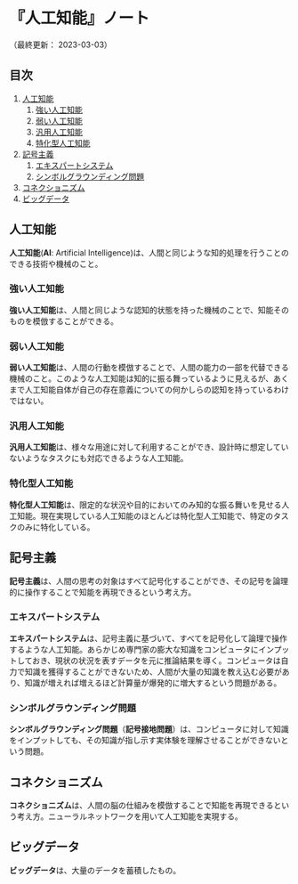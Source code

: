 # 『人工知能』ノート

（最終更新： 2023-03-03）


## 目次

1. [人工知能](#人工知能)
	1. [強い人工知能](#強い人工知能)
	1. [弱い人工知能](#弱い人工知能)
	1. [汎用人工知能](#汎用人工知能)
	1. [特化型人工知能](#特化型人工知能)
1. [記号主義](#記号主義)
	1. [エキスパートシステム](#エキスパートシステム)
	1. [シンボルグラウンディング問題](#シンボルグラウンディング問題)
1. [コネクショニズム](#コネクショニズム)
1. [ビッグデータ](#ビッグデータ)


## 人工知能

**人工知能**(**AI**: Artificial Intelligence)は、人間と同じような知的処理を行うことのできる技術や機械のこと。

### 強い人工知能

**強い人工知能**は、人間と同じような認知的状態を持った機械のことで、知能そのものを模倣することができる。

### 弱い人工知能

**弱い人工知能**は、人間の行動を模倣することで、人間の能力の一部を代替できる機械のこと。このような人工知能は知的に振る舞っているように見えるが、あくまで人工知能自体が自己の存在意義についての何かしらの認知を持っているわけではない。

### 汎用人工知能

**汎用人工知能**は、様々な用途に対して利用することができ、設計時に想定していないようなタスクにも対応できるような人工知能。

### 特化型人工知能

**特化型人工知能**は、限定的な状況や目的においてのみ知的な振る舞いを見せる人工知能。現在実現している人工知能のほとんどは特化型人工知能で、特定のタスクのみに特化している。


## 記号主義

**記号主義**は、人間の思考の対象はすべて記号化することができ、その記号を論理的に操作することで知能を再現できるという考え方。

### エキスパートシステム

**エキスパートシステム**は、記号主義に基づいて、すべてを記号化して論理で操作するような人工知能。あらかじめ専門家の膨大な知識をコンピュータにインプットしておき、現状の状況を表すデータを元に推論結果を導く。コンピュータは自力で知識を獲得することができないため、人間が大量の知識を教え込む必要があり、知識が増えれば増えるほど計算量が爆発的に増大するという問題がある。

### シンボルグラウンディング問題

**シンボルグラウンディング問題**（**記号接地問題**）は、コンピュータに対して知識をインプットしても、その知識が指し示す実体験を理解させることができないという問題。


## コネクショニズム

**コネクショニズム**は、人間の脳の仕組みを模倣することで知能を再現できるという考え方。ニューラルネットワークを用いて人工知能を実現する。


## ビッグデータ

**ビッグデータ**は、大量のデータを蓄積したもの。
